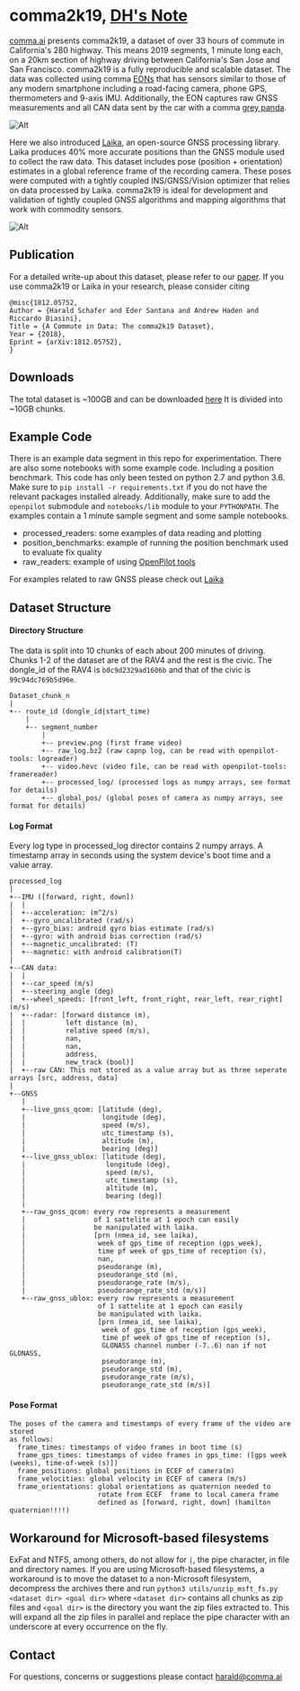 # comma2k19, [DH's Note](https://drive.google.com/file/d/1KG1KFpAmTEGVgTkv9qF-SjEzSS5VgJuD/view?usp=sharing)
[comma.ai](https://comma.ai) presents comma2k19, a dataset of over 33 hours of commute in California's 280 highway. This means 2019 segments, 1 minute long each, on a 20km section of highway driving between California's San Jose and San Francisco. comma2k19 is a fully reproducible and scalable dataset. The data was collected using comma [EONs](https://comma.ai/shop/products/eon-gold-dashcam-devkit/) that has sensors similar to those of any modern smartphone including a road-facing camera, phone GPS, thermometers and 9-axis IMU. Additionally, the EON captures raw GNSS measurements and all CAN data sent by the car with a comma [grey panda](https://comma.ai/shop/products/panda-obd-ii-dongle/). 

![Alt](assets/testmesh3d.png "Path and lanes projected onto image")

Here we also introduced [Laika](https://github.com/commaai/laika), an open-source GNSS processing library. Laika produces 40% more accurate positions than the GNSS module used to collect the raw data. This dataset includes pose (position + orientation) estimates in a global reference frame of the recording camera. These poses were computed with a tightly coupled INS/GNSS/Vision optimizer that relies on data processed by Laika. comma2k19 is ideal for development and validation of tightly coupled GNSS algorithms and mapping algorithms that work with commodity sensors. 

![Alt](assets/merged.png "Mapping experiment based on poses from this dataset")


## Publication
For a detailed write-up about this dataset, please refer to our [paper](https://arxiv.org/abs/1812.05752v1). If you use comma2k19 or Laika in your research, please consider citing
```text
@misc{1812.05752,
Author = {Harald Schafer and Eder Santana and Andrew Haden and Riccardo Biasini},
Title = {A Commute in Data: The comma2k19 Dataset},
Year = {2018},
Eprint = {arXiv:1812.05752},
}
```

## Downloads
The total dataset is ~100GB and can be downloaded [here](http://academictorrents.com/details/65a2fbc964078aff62076ff4e103f18b951c5ddb) It is divided into ~10GB chunks.

## Example Code
There is an example data segment in this repo for experimentation. There are also some notebooks with some example code. Including a position benchmark. This code has only been tested on python 2.7 and python 3.6. Make sure to `pip install -r requirements.txt` if you do not have the relevant packages installed already. Additionally, make sure to add the `openpilot` submodule and `notebooks/lib` module to your `PYTHONPATH`.
The examples contain a 1 minute sample segment and some sample notebooks.
* processed_readers: some examples of data reading and plotting
* position_benchmarks: example of running the position benchmark used to evaluate fix quality
* raw_readers: example of using [OpenPilot tools](https://github.com/commaai/openpilot/tree/master/tools)

For examples related to raw GNSS please check out [Laika](https://github.com/commaai/laika)

## Dataset Structure

#### Directory Structure
The data is split into 10 chunks of each about 200 minutes of driving. Chunks 1-2 of the dataset are of the RAV4 and the rest is the civic. The dongle_id of the RAV4 is `b0c9d2329ad1606b` and that of the civic is `99c94dc769b5d96e`.
```
Dataset_chunk_n
|
+-- route_id (dongle_id|start_time)
    |
    +-- segment_number
        |
        +-- preview.png (first frame video)
        +-- raw_log.bz2 (raw capnp log, can be read with openpilot-tools: logreader)
        +-- video.hevc (video file, can be read with openpilot-tools: framereader)
        +-- processed_log/ (processed logs as numpy arrays, see format for details)
        +-- global_pos/ (global poses of camera as numpy arrays, see format for details)
```

#### Log Format
Every log type in processed_log director contains 2 numpy arrays. A timestamp array in seconds using the system device's boot time and a value array.
```
processed_log
|
+--IMU ([forward, right, down])
|  |
|  +--acceleration: (m^2/s)
|  +--gyro_uncalibrated (rad/s)
|  +--gyro_bias: android gyro bias estimate (rad/s)
|  +--gyro: with android bias correction (rad/s)
|  +--magnetic_uncalibrated: (T)
|  +--magnetic: with android calibration(T)
|
+--CAN data:
|  |
|  +--car_speed (m/s)
|  +--steering_angle (deg)
|  +--wheel_speeds: [front_left, front_right, rear_left, rear_right] (m/s)
|  +--radar: [forward distance (m),
|  |          left distance (m),
|  |          relative speed (m/s),
|  |          nan,
|  |          nan,
|  |          address,
|  |          new_track (bool)]
|  +--raw CAN: This not stored as a value array but as three seperate arrays [src, address, data]
|
+--GNSS
   |
   +--live_gnss_qcom: [latitude (deg),
   |                   longitude (deg),
   |                   speed (m/s),
   |                   utc_timestamp (s),
   |                   altitude (m),
   |                   bearing (deg)]
   +--live_gnss_ublox: [latitude (deg),
   |                    longitude (deg),
   |                    speed (m/s),
   |                    utc_timestamp (s),
   |                    altitude (m),
   |                    bearing (deg)]
   |
   +--raw_gnss_qcom: every row represents a measurement
   |                 of 1 sattelite at 1 epoch can easily
   |                 be manipulated with laika.
   |                 [prn (nmea_id, see laika),
   |                  week of gps_time of reception (gps_week),
   |                  time pf week of gps_time of reception (s),
   |                  nan,
   |                  pseudorange (m),
   |                  pseudorange_std (m),
   |                  pseudorange_rate (m/s),
   |                  pseudorange_rate_std (m/s)]
   +--raw_gnss_ublox: every row represents a measurement
                      of 1 sattelite at 1 epoch can easily
                      be manipulated with laika.
                      [prn (nmea_id, see laika),
                       week of gps_time of reception (gps_week),
                       time pf week of gps_time of reception (s),
                       GLONASS channel number (-7..6) nan if not GLONASS,
                       pseudorange (m),
                       pseudorange_std (m),
                       pseudorange_rate (m/s),
                       pseudorange_rate_std (m/s)]
```



#### Pose Format
```
The poses of the camera and timestamps of every frame of the video are stored
as follows:
  frame_times: timestamps of video frames in boot time (s)
  frame_gps_times: timestamps of video frames in gps_time: ([gps week (weeks), time-of-week (s)])
  frame_positions: global positions in ECEF of camera(m)
  frame_velocities: global velocity in ECEF of camera (m/s)
  frame_orientations: global orientations as quaternion needed to
                      rotate from ECEF  frame to local camera frame
                      defined as [forward, right, down] (hamilton quaternion!!!!)
```
## Workaround for Microsoft-based filesystems
ExFat and NTFS, among others, do not allow for `|`, the pipe character, in file and directory names. If you are using Microsoft-based filesystems, a workaround is to move the dataset to a non-Microsoft filesystem, decompress the archives there and run `python3 utils/unzip_msft_fs.py <dataset dir> <goal dir>` where `<dataset dir>` contains all chunks as zip files and `<goal dir>` is the directory you want the zip files extracted to. This will expand all the zip files in parallel and replace the pipe character with an underscore at every occurrence on the fly.

## Contact
For questions, concerns or suggestions please contact harald@comma.ai
